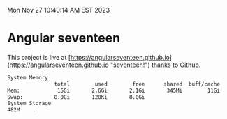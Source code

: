 Mon Nov 27 10:40:14 AM EST 2023

# Angular seventeen


This project is live at [https://angularseventeen.github.io](https://angularseventeen.github.io "seventeen!") thanks to Github.

```bash
System Memory
               total        used        free      shared  buff/cache   available
Mem:            15Gi       2.6Gi       2.1Gi       345Mi        11Gi        12Gi
Swap:          8.0Gi       128Ki       8.0Gi
System Storage
482M	.
```

